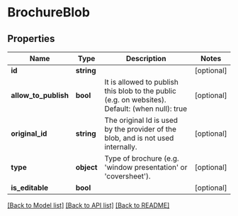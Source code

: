 # BrochureBlob

## Properties
Name | Type | Description | Notes
------------ | ------------- | ------------- | -------------
**id** | **string** |  | [optional] 
**allow_to_publish** | **bool** | It is allowed to publish this blob to the public (e.g. on websites). Default: (when null): true | [optional] 
**original_id** | **string** | The original Id is used by the provider of the blob, and is not used internally. | [optional] 
**type** | **object** | Type of brochure (e.g. &#39;window presentation&#39; or &#39;coversheet&#39;). | [optional] 
**is_editable** | **bool** |  | [optional] 

[[Back to Model list]](../README.md#documentation-for-models) [[Back to API list]](../README.md#documentation-for-api-endpoints) [[Back to README]](../README.md)



